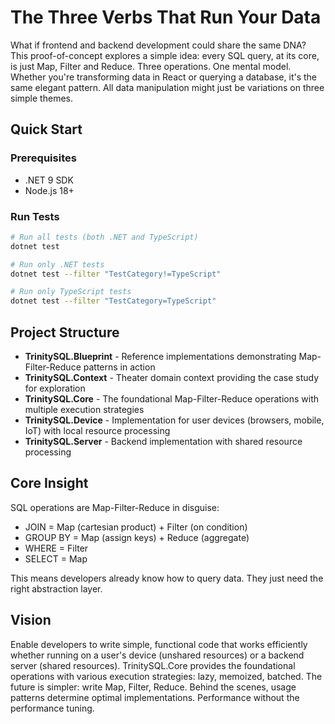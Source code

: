 # The Three Verbs That Run Your Data

What if frontend and backend development could share the same DNA? This proof-of-concept explores a simple idea: every SQL query, at its core, is just Map, Filter and Reduce. Three operations. One mental model. Whether you're transforming data in React or querying a database, it's the same elegant pattern. All data manipulation might just be variations on three simple themes.

## Quick Start

### Prerequisites
- .NET 9 SDK
- Node.js 18+

### Run Tests
```bash
# Run all tests (both .NET and TypeScript)
dotnet test

# Run only .NET tests
dotnet test --filter "TestCategory!=TypeScript"

# Run only TypeScript tests  
dotnet test --filter "TestCategory=TypeScript"
```

## Project Structure

- **TrinitySQL.Blueprint** - Reference implementations demonstrating Map-Filter-Reduce patterns in action
- **TrinitySQL.Context** - Theater domain context providing the case study for exploration
- **TrinitySQL.Core** - The foundational Map-Filter-Reduce operations with multiple execution strategies
- **TrinitySQL.Device** - Implementation for user devices (browsers, mobile, IoT) with local resource processing
- **TrinitySQL.Server** - Backend implementation with shared resource processing

## Core Insight

SQL operations are Map-Filter-Reduce in disguise:
- JOIN = Map (cartesian product) + Filter (on condition)  
- GROUP BY = Map (assign keys) + Reduce (aggregate)
- WHERE = Filter
- SELECT = Map

This means developers already know how to query data. They just need the right abstraction layer.

## Vision

Enable developers to write simple, functional code that works efficiently whether running on a user's device (unshared resources) or a backend server (shared resources). TrinitySQL.Core provides the foundational operations with various execution strategies: lazy, memoized, batched. The future is simpler: write Map, Filter, Reduce. Behind the scenes, usage patterns determine optimal implementations. Performance without the performance tuning.